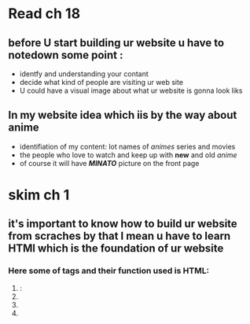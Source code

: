 # Read ch 18

## before U start building ur website u have to notedown some point :

- identfy and understanding your contant 
- decide what kind of people are visiting ur web site
- U could have a visual image about what ur website is gonna look liks

## **In my website idea** which iis by the way about anime 

- identifiation of my content: lot names of *animes* series and movies 
- the people who love to watch and keep up with **new** and old *anime*
- of course it will have ***MINATO*** picture on the front page

# skim ch 1

## it's important to know how to build ur website from scraches by that I mean u have to learn HTMl which is the foundation of ur website 

### Here some of tags and their function used is HTML: 

1. <html> : 
1. 
1. 
1. 